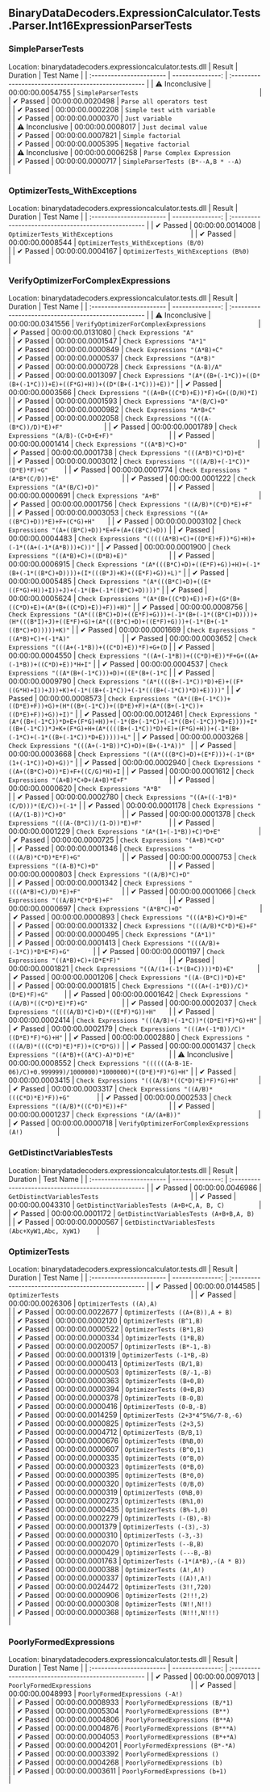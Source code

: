 ## BinaryDataDecoders.ExpressionCalculator.Tests.Parser.Int16ExpressionParserTests

### SimpleParserTests
 Location: binarydatadecoders.expressioncalculator.tests.dll
| Result                   | Duration         | Test Name                                          |
| :----------------------- | ---------------: | :--------------------------------------------------- |
|  ⚠ Inconclusive        | 00:00:00.0054755 | `SimpleParserTests                                 ` |
|  ✔ Passed               | 00:00:00.0020498 | `Parse all operators test                          ` |
|  ✔ Passed               | 00:00:00.0002208 | `Simple test with variable                         ` |
|  ✔ Passed               | 00:00:00.0000370 | `Just variable                                     ` |
|  ⚠ Inconclusive        | 00:00:00.0008017 | `Just decimal value                                ` |
|  ✔ Passed               | 00:00:00.0007821 | `Simple factorial                                  ` |
|  ✔ Passed               | 00:00:00.0005395 | `Negative factorial                                ` |
|  ⚠ Inconclusive        | 00:00:00.0006258 | `Parse Complex Expression                          ` |
|  ✔ Passed               | 00:00:00.0000717 | `SimpleParserTests (B*--A,B * --A)                 ` |

### OptimizerTests_WithExceptions
 Location: binarydatadecoders.expressioncalculator.tests.dll
| Result                   | Duration         | Test Name                                          |
| :----------------------- | ---------------: | :--------------------------------------------------- |
|  ✔ Passed               | 00:00:00.0014008 | `OptimizerTests_WithExceptions                     ` |
|  ✔ Passed               | 00:00:00.0008544 | `OptimizerTests_WithExceptions (B/0)               ` |
|  ✔ Passed               | 00:00:00.0004167 | `OptimizerTests_WithExceptions (B%0)               ` |

### VerifyOptimizerForComplexExpressions
 Location: binarydatadecoders.expressioncalculator.tests.dll
| Result                   | Duration         | Test Name                                          |
| :----------------------- | ---------------: | :--------------------------------------------------- |
|  ⚠ Inconclusive        | 00:00:00.0341556 | `VerifyOptimizerForComplexExpressions              ` |
|  ✔ Passed               | 00:00:00.0131080 | `Check Expressions "A"                             ` |
|  ✔ Passed               | 00:00:00.0001547 | `Check Expressions "A*1"                           ` |
|  ✔ Passed               | 00:00:00.0000849 | `Check Expressions "(A*B)+C"                       ` |
|  ✔ Passed               | 00:00:00.0000537 | `Check Expressions "(A*B)"                         ` |
|  ✔ Passed               | 00:00:00.0000728 | `Check Expressions "(A-B)/A"                       ` |
|  ✔ Passed               | 00:00:00.0013097 | `Check Expressions "(A*((B+(-1*C))+((D*(B+(-1*C)))+E)+((F*G)+H))+((D*(B+(-1*C)))+E))"` |
|  ✔ Passed               | 00:00:00.0003566 | `Check Expressions "((A+B+((C*D)+E))*F)+G+((D/H)*I)` |
|  ✔ Passed               | 00:00:00.0001593 | `Check Expressions "A*(B/C)+D"                     ` |
|  ✔ Passed               | 00:00:00.0000982 | `Check Expressions "A*B+C"                         ` |
|  ✔ Passed               | 00:00:00.0002058 | `Check Expressions "(((A-(B*C))/D)*E)+F"           ` |
|  ✔ Passed               | 00:00:00.0001789 | `Check Expressions "(A/B)-(C+D+E+F)"               ` |
|  ✔ Passed               | 00:00:00.0001414 | `Check Expressions "((A*B)*C)+D"                   ` |
|  ✔ Passed               | 00:00:00.0001738 | `Check Expressions "(((A*B)*C)*D)+E"               ` |
|  ✔ Passed               | 00:00:00.0003012 | `Check Expressions "(((A/B)+(-1*C))*(D*E)*F)+G"    ` |
|  ✔ Passed               | 00:00:00.0001774 | `Check Expressions "(A*B*(C/D))+E"                 ` |
|  ✔ Passed               | 00:00:00.0001222 | `Check Expressions "(A*(B/C)+D)"                   ` |
|  ✔ Passed               | 00:00:00.0000691 | `Check Expressions "A+B"                           ` |
|  ✔ Passed               | 00:00:00.0001756 | `Check Expressions "((A/B)*(C*D)*E)+F"             ` |
|  ✔ Passed               | 00:00:00.0003053 | `Check Expressions "((A+((B*C)+D))*E)+F+(C*G)+H"   ` |
|  ✔ Passed               | 00:00:00.0003102 | `Check Expressions "(A+((B*C)+D))*E+F+(A+((B*C)+D))` |
|  ✔ Passed               | 00:00:00.0004483 | `Check Expressions "(((((A*B)+C)+((D*E)+F))*G)+H)+(-1*((A+(-1*(A*B)))+C))"` |
|  ✔ Passed               | 00:00:00.0001900 | `Check Expressions "((A*B)+C)+((D*B)+E)"           ` |
|  ✔ Passed               | 00:00:00.0006915 | `Check Expressions "(A*(((B*C)+D)+((E*F)+G))+H)+(-1*(B+(-1*((B*C)+D))))+(I*(((B*J)+K)+((E*F)+G))+L)"` |
|  ✔ Passed               | 00:00:00.0005485 | `Check Expressions "(A*(((B*C)+D)+((E*((F*G)+H))+I))+J)+(-1*(B+(-1*((B*C)+D))))"` |
|  ✔ Passed               | 00:00:00.0005624 | `Check Expressions "(A*(B+((C*D)+E))+F)+(G*(B+((C*D)+E)+(A*(B+((C*D)+E))+F))+H)"` |
|  ✔ Passed               | 00:00:00.0008756 | `Check Expressions "(A*(((B*C)+D)+((E*F)+G)))+(-1*(B+(-1*((B*C)+D))))+(H*(((B*I)+J)+((E*F)+G)+(A*(((B*C)+D)+((E*F)+G)))+(-1*(B+(-1*((B*C)+D)))))+K)"` |
|  ✔ Passed               | 00:00:00.0001669 | `Check Expressions "((A*B)+C)+(-1*A)"              ` |
|  ✔ Passed               | 00:00:00.0003652 | `Check Expressions "(((A+(-1*B))+((C*D)+E))*F)+G+(D` |
|  ✔ Passed               | 00:00:00.0004550 | `Check Expressions "((A+(-1*B))+((C*D)+E))*F+G+((A+(-1*B))+((C*D)+E))*H+I"` |
|  ✔ Passed               | 00:00:00.0004537 | `Check Expressions "((A*(B+(-1*C)))+D)+((E*(B+(-1*C` |
|  ✔ Passed               | 00:00:00.0009790 | `Check Expressions "(A*((((B+(-1*C))*D)+E)+((F*((G*H)+I))+J))+K)+(-1*((B+(-1*C))+(-1*(((B+(-1*C))*D)+E))))"` |
|  ✔ Passed               | 00:00:00.0008573 | `Check Expressions "(A*((B+(-1*C))+((D*E)+F))+G)+(H*((B+(-1*C))+((D*E)+F)+(A*((B+(-1*C))+((D*E)+F))+G))+I)"` |
|  ✔ Passed               | 00:00:00.0012461 | `Check Expressions "(A*((B+(-1*C))*D+E+(F*G)+H))+(-1*(B+(-1*C)+(-1*((B+(-1*C))*D+E))))+I*((B+(-1*C))*J+K+(F*G)+H+(A*((((B+(-1*C))*D)+E)+(F*G)+H))+(-1*(B+(-1*C)+(-1*((B+(-1*C))*D+E)))))+L"` |
|  ✔ Passed               | 00:00:00.0003268 | `Check Expressions "(((A+(-1*B))*C)+D)+(B+(-1*A))" ` |
|  ✔ Passed               | 00:00:00.0003668 | `Check Expressions "((A*(((B*C)+D)+(E*F)))+(-1*(B*(1+(-1*C))+D)+G))"` |
|  ✔ Passed               | 00:00:00.0002940 | `Check Expressions "((A+((B*C)+D))*E)+F+((C/G)*H)+I` |
|  ✔ Passed               | 00:00:00.0001612 | `Check Expressions "(A+B)*C+D+(A+B)*E+F"           ` |
|  ✔ Passed               | 00:00:00.0000620 | `Check Expressions "A*B"                           ` |
|  ✔ Passed               | 00:00:00.0002780 | `Check Expressions "((A+((-1*B)*(C/D)))*(E/C))+(-1*` |
|  ✔ Passed               | 00:00:00.0001178 | `Check Expressions "((A/(1-B))*C)+D"               ` |
|  ✔ Passed               | 00:00:00.0001378 | `Check Expressions "(((A-(B*C))/(1-D))*E)+F"       ` |
|  ✔ Passed               | 00:00:00.0001229 | `Check Expressions "(A*(1+(-1*B))+C)*D+E"          ` |
|  ✔ Passed               | 00:00:00.0000725 | `Check Expressions "(A+B)*C+D"                     ` |
|  ✔ Passed               | 00:00:00.0001346 | `Check Expressions "(((A/B)*C*D)*E*F)+G"           ` |
|  ✔ Passed               | 00:00:00.0000753 | `Check Expressions "((A-B)*C)+D"                   ` |
|  ✔ Passed               | 00:00:00.0000803 | `Check Expressions "((A/B)*C)+D"                   ` |
|  ✔ Passed               | 00:00:00.0001342 | `Check Expressions "((((A*B)+C)/D)*E)+F"           ` |
|  ✔ Passed               | 00:00:00.0001066 | `Check Expressions "((A/B)*C*D*E)+F"               ` |
|  ✔ Passed               | 00:00:00.0000697 | `Check Expressions "(A*B*C)+D"                     ` |
|  ✔ Passed               | 00:00:00.0000893 | `Check Expressions "(((A*B)+C)*D)+E"               ` |
|  ✔ Passed               | 00:00:00.0001332 | `Check Expressions "(((A/B)*C*D)*E)+F"             ` |
|  ✔ Passed               | 00:00:00.0000495 | `Check Expressions "(A*1)"                         ` |
|  ✔ Passed               | 00:00:00.0001413 | `Check Expressions "(((A/B)+(-1*C))*D*E*F)+G"      ` |
|  ✔ Passed               | 00:00:00.0001197 | `Check Expressions "((A*B)+C)+(D*E*F)"             ` |
|  ✔ Passed               | 00:00:00.0001821 | `Check Expressions "((A/(1+(-1*(B+C))))*D)+E"      ` |
|  ✔ Passed               | 00:00:00.0001206 | `Check Expressions "((A-(B*C))*D)+E"               ` |
|  ✔ Passed               | 00:00:00.0001815 | `Check Expressions "(((A+(-1*B))/C)*(D*E)*F)+G"    ` |
|  ✔ Passed               | 00:00:00.0001642 | `Check Expressions "((A/B)*((C*D)*E)*F)+G"         ` |
|  ✔ Passed               | 00:00:00.0002037 | `Check Expressions "((((A/B)*C)+D)*((E*F)*G))+H"   ` |
|  ✔ Passed               | 00:00:00.0002414 | `Check Expressions "(((A/B)+(-1*C))*((D*E)*F)*G)+H"` |
|  ✔ Passed               | 00:00:00.0002179 | `Check Expressions "(((A+(-1*B))/C)*((D*E)*F)*G)+H"` |
|  ✔ Passed               | 00:00:00.0002880 | `Check Expressions "(((A/B)*(((C*D)*E)*F))+(C*D*G))` |
|  ✔ Passed               | 00:00:00.0001437 | `Check Expressions "((A*B)+((A*C)-A)*D)+E"         ` |
|  ⚠ Inconclusive        | 00:00:00.0008552 | `Check Expressions "((((((A-B-1E-06)/C)+0.999999)/1000000)*1000000)*((D*E)*F)*G)+H"` |
|  ✔ Passed               | 00:00:00.0003415 | `Check Expressions "(((A/B)*((C*D)*E)*F)*G)+H"     ` |
|  ✔ Passed               | 00:00:00.0003317 | `Check Expressions "((A/B)*(((C*D)*E)*F))+G"       ` |
|  ✔ Passed               | 00:00:00.0002533 | `Check Expressions "((A/B)*((C*D)*E))+F"           ` |
|  ✔ Passed               | 00:00:00.0001237 | `Check Expressions "(A/(A+B))"                     ` |
|  ✔ Passed               | 00:00:00.0000718 | `VerifyOptimizerForComplexExpressions (A!)         ` |

### GetDistinctVariablesTests
 Location: binarydatadecoders.expressioncalculator.tests.dll
| Result                   | Duration         | Test Name                                          |
| :----------------------- | ---------------: | :--------------------------------------------------- |
|  ✔ Passed               | 00:00:00.0046986 | `GetDistinctVariablesTests                         ` |
|  ✔ Passed               | 00:00:00.0043310 | `GetDistinctVariablesTests (A+B+C,A, B, C)         ` |
|  ✔ Passed               | 00:00:00.0001172 | `GetDistinctVariablesTests (A+B+B,A, B)            ` |
|  ✔ Passed               | 00:00:00.0000567 | `GetDistinctVariablesTests (Abc+XyW1,Abc, XyW1)    ` |

### OptimizerTests
 Location: binarydatadecoders.expressioncalculator.tests.dll
| Result                   | Duration         | Test Name                                          |
| :----------------------- | ---------------: | :--------------------------------------------------- |
|  ✔ Passed               | 00:00:00.0144585 | `OptimizerTests                                    ` |
|  ✔ Passed               | 00:00:00.0026306 | `OptimizerTests ((A),A)                            ` |
|  ✔ Passed               | 00:00:00.0022677 | `OptimizerTests ((A+(B)),A + B)                    ` |
|  ✔ Passed               | 00:00:00.0002120 | `OptimizerTests (B^1,B)                            ` |
|  ✔ Passed               | 00:00:00.0000522 | `OptimizerTests (B*1,B)                            ` |
|  ✔ Passed               | 00:00:00.0000334 | `OptimizerTests (1*B,B)                            ` |
|  ✔ Passed               | 00:00:00.0020057 | `OptimizerTests (B*-1,-B)                          ` |
|  ✔ Passed               | 00:00:00.0001319 | `OptimizerTests (-1*B,-B)                          ` |
|  ✔ Passed               | 00:00:00.0000413 | `OptimizerTests (B/1,B)                            ` |
|  ✔ Passed               | 00:00:00.0000503 | `OptimizerTests (B/-1,-B)                          ` |
|  ✔ Passed               | 00:00:00.0000363 | `OptimizerTests (B+0,B)                            ` |
|  ✔ Passed               | 00:00:00.0000394 | `OptimizerTests (0+B,B)                            ` |
|  ✔ Passed               | 00:00:00.0000378 | `OptimizerTests (B-0,B)                            ` |
|  ✔ Passed               | 00:00:00.0000416 | `OptimizerTests (0-B,-B)                           ` |
|  ✔ Passed               | 00:00:00.0014259 | `OptimizerTests (2+3*4^5%6/7-8,-6)                 ` |
|  ✔ Passed               | 00:00:00.0000825 | `OptimizerTests (2+3,5)                            ` |
|  ✔ Passed               | 00:00:00.0004712 | `OptimizerTests (B/B,1)                            ` |
|  ✔ Passed               | 00:00:00.0000676 | `OptimizerTests (B%B,0)                            ` |
|  ✔ Passed               | 00:00:00.0000607 | `OptimizerTests (B^0,1)                            ` |
|  ✔ Passed               | 00:00:00.0000335 | `OptimizerTests (0^B,0)                            ` |
|  ✔ Passed               | 00:00:00.0000323 | `OptimizerTests (0*B,0)                            ` |
|  ✔ Passed               | 00:00:00.0000395 | `OptimizerTests (B*0,0)                            ` |
|  ✔ Passed               | 00:00:00.0000320 | `OptimizerTests (0/B,0)                            ` |
|  ✔ Passed               | 00:00:00.0000319 | `OptimizerTests (0%B,0)                            ` |
|  ✔ Passed               | 00:00:00.0000273 | `OptimizerTests (B%1,0)                            ` |
|  ✔ Passed               | 00:00:00.0000435 | `OptimizerTests (B%-1,0)                           ` |
|  ✔ Passed               | 00:00:00.0002279 | `OptimizerTests (-(B),-B)                          ` |
|  ✔ Passed               | 00:00:00.0001379 | `OptimizerTests (-(3),-3)                          ` |
|  ✔ Passed               | 00:00:00.0000310 | `OptimizerTests (-3,-3)                            ` |
|  ✔ Passed               | 00:00:00.0002070 | `OptimizerTests (--B,B)                            ` |
|  ✔ Passed               | 00:00:00.0000429 | `OptimizerTests (---B,-B)                          ` |
|  ✔ Passed               | 00:00:00.0001763 | `OptimizerTests (-1*(A*B),-(A * B))                ` |
|  ✔ Passed               | 00:00:00.0000388 | `OptimizerTests (A!,A!)                            ` |
|  ✔ Passed               | 00:00:00.0000337 | `OptimizerTests ((A)!,A!)                          ` |
|  ✔ Passed               | 00:00:00.0024472 | `OptimizerTests (3!!,720)                          ` |
|  ✔ Passed               | 00:00:00.0000906 | `OptimizerTests (2!!!,2)                           ` |
|  ✔ Passed               | 00:00:00.0000308 | `OptimizerTests (N!!,N!!)                          ` |
|  ✔ Passed               | 00:00:00.0000368 | `OptimizerTests (N!!!,N!!!)                        ` |

### PoorlyFormedExpressions
 Location: binarydatadecoders.expressioncalculator.tests.dll
| Result                   | Duration         | Test Name                                          |
| :----------------------- | ---------------: | :--------------------------------------------------- |
|  ✔ Passed               | 00:00:00.0097013 | `PoorlyFormedExpressions                           ` |
|  ✔ Passed               | 00:00:00.0048993 | `PoorlyFormedExpressions (-A!)                     ` |
|  ✔ Passed               | 00:00:00.0008933 | `PoorlyFormedExpressions (B/*1)                    ` |
|  ✔ Passed               | 00:00:00.0005304 | `PoorlyFormedExpressions (B**)                     ` |
|  ✔ Passed               | 00:00:00.0004806 | `PoorlyFormedExpressions (B**A)                    ` |
|  ✔ Passed               | 00:00:00.0004876 | `PoorlyFormedExpressions (B***A)                   ` |
|  ✔ Passed               | 00:00:00.0004053 | `PoorlyFormedExpressions (B*+*A)                   ` |
|  ✔ Passed               | 00:00:00.0004201 | `PoorlyFormedExpressions (B*-*A)                   ` |
|  ✔ Passed               | 00:00:00.0003392 | `PoorlyFormedExpressions ()                        ` |
|  ✔ Passed               | 00:00:00.0004268 | `PoorlyFormedExpressions (b)                       ` |
|  ✔ Passed               | 00:00:00.0003611 | `PoorlyFormedExpressions (b+1)                     ` |

